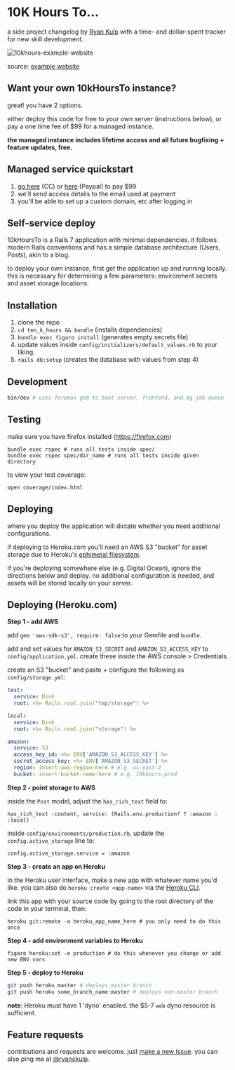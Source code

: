 
# 10K Hours To...

a side project changelog by [Ryan Kulp](https://www.ryanckulp.com) with a time- and dollar-spent tracker for new skill development.

![10khours-example-website](https://user-images.githubusercontent.com/3083888/204370072-809d1a5e-99a7-4ac0-857a-02becbd090f0.png)

source: [example website](https://ranch.ryanckulp.com)

## Want your own 10kHoursTo instance?

great! you have 2 options.

either deploy this code for free to your own server (instructions below), or pay a one time fee of $99 for a managed instance.

**the managed instance includes lifetime access and all future bugfixing + feature updates, free.**

## Managed service quickstart

1. [go here](https://buy.stripe.com/5kA03QdFnacg9IQ7ss) (CC) or [here](https://py.pl/GQOIe) (Paypal) to pay $99
2. we'll send access details to the email used at payment
3. you'll be able to set up a custom domain, etc after logging in

## Self-service deploy
10kHoursTo is a Rails 7 application with minimal dependencies. it follows modern Rails conventions and has a simple database architecture (Users, Posts), akin to a blog.

to deploy your own instance, first get the application up and running locally. this is necessary for determining a few parameters: environment secrets and asset storage locations.

## Installation
1. clone the repo
2. `cd ten_k_hours && bundle` (installs dependencies)
3. `bundle exec figaro install` (generates empty secrets file)
4. update values inside `config/initializers/default_values.rb` to your liking.
5. `rails db:setup` (creates the database with values from step 4)

## Development
```sh
bin/dev # uses foreman gem to boot server, frontend, and bg job queue
```

## Testing

make sure you have firefox installed (https://firefox.com)
```
bundle exec rspec # runs all tests inside spec/
bundle exec rspec spec/dir_name # runs all tests inside given directory
```

to view your test coverage:

`open coverage/index.html`

## Deploying

where you deploy the application will dictate whether you need additional configurations.

if deploying to Heroku.com you'll need an AWS S3 "bucket" for asset storage due to Heroku's [ephimeral filesystem](https://devcenter.heroku.com/articles/dynos#ephemeral-filesystem).

if you're deploying somewhere else (e.g. Digital Ocean), ignore the directions below and deploy. no additional configuration is needed, and assets will be stored locally on your server.

## Deploying (Heroku.com)

**Step 1 - add AWS**

add `gem 'aws-sdk-s3', require: false` to your Gemfile and `bundle`.

add and set values for `AMAZON_S3_SECRET` and `AMAZON_S3_ACCESS_KEY` to `config/application.yml`. create these inside the AWS console > Credentials.

create an S3 "bucket" and paste + configure the following as `config/storage.yml`:

```yml
test:
  service: Disk
  root: <%= Rails.root.join("tmp/storage") %>

local:
  service: Disk
  root: <%= Rails.root.join("storage") %>

amazon:
  service: S3
  access_key_id: <%= ENV['AMAZON_S3_ACCESS_KEY'] %>
  secret_access_key: <%= ENV['AMAZON_S3_SECRET'] %>
  region: insert-aws-region-here # e.g. us-east-2
  bucket: insert-bucket-name-here # e.g. 10khours-prod
```

**Step 2 - point storage to AWS**

inside the `Post` model, adjust the `has_rich_text` field to:

`has_rich_text :content, service: (Rails.env.production? ? :amazon : :local)`

inside `config/environments/production.rb`, update the `config.active_storage` line to:

`config.active_storage.service = :amazon`

**Step 3 - create an app on Heroku**

in the Heroku user interface, make a new app with whatever name you'd like. you can also do `heroku create <app-name>` via the [Heroku CLI](https://devcenter.heroku.com/articles/heroku-cli).

link this app with your source code by going to the root directory of the code in your terminal, then:

`heroku git:remote -a heroku_app_name_here # you only need to do this once`

**Step 4 - add environment variables to Heroku**

`figaro heroku:set -e production # do this whenever you change or add new ENV vars`

**Step 5 - deploy to Heroku**

```sh
git push heroku master # deploys master branch
git push heroku some_branch_name:master # deploys non-master branch
```

**note**: Heroku must have 1 'dyno' enabled. the $5-7 `web` dyno resource is sufficient.

## Feature requests

contributions and requests are welcome. just [make a new Issue](https://github.com/ryanckulp/10k_hours/issues/new). you can also ping me at [@ryanckulp](https://twitter.com/ryanckulp).
